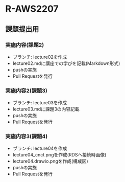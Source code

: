 # R-AWS2207
## 課題提出用
### 実施内容(課題2)
- ブランチ: lecture02を作成
- lecture02.mdに講座での学びを記載(Markdown形式)
- pushの実施
- Pull Requestを発行
### 実施内容2(課題3)
- ブランチ: lecture03を作成
- lecture03.mdに課題3の内容記載
- pushの実施
- Pull Requestを発行
### 実施内容3(課題4)
- ブランチ: lecture04を作成
- lecture04_cnct.pngを作成(RDSへ接続時画像)
- lecture04.drawio.pngを作成(構成図)
- pushの実施
- Pull Requestを発行


